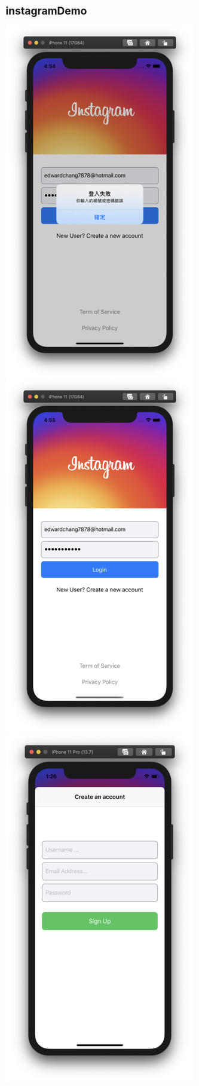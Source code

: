 # instagramDemo


![image](https://github.com/edwardchang0630/instagramDemo/blob/master/截圖%202020-09-04%20下午4.54.47.png)
![image](https://github.com/edwardchang0630/instagramDemo/blob/master/截圖%202020-09-04%20下午4.55.11.png)
![image](https://github.com/edwardchang0630/instagramDemo/blob/master/截圖%202020-09-08%20下午1.26.25.png)
